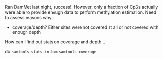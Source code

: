 Ran DamMet last night, success!!
However, only a fraction of CpGs actually were able to provide enough data to perform methylation estimation. Need to assess reasons why...
- coverage/depth? Either sites were not covered at all or not covered with enough depth

How can I find out stats on coverage and depth...

do 
`samtools stats in.bam`
`samtools coverage `
